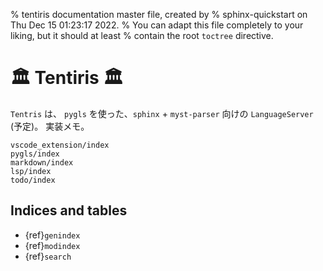 % tentiris documentation master file, created by
% sphinx-quickstart on Thu Dec 15 01:23:17 2022.
% You can adapt this file completely to your liking, but it should at least
% contain the root `toctree` directive.

# 🏛 Tentiris 🏛

`Tentris` は、 `pygls` を使った、`sphinx` + `myst-parser` 向けの `LanguageServer` (予定)。
実装メモ。

```{toctree}
vscode_extension/index
pygls/index
markdown/index
lsp/index
todo/index
```

## Indices and tables

* {ref}`genindex`
* {ref}`modindex`
* {ref}`search`
